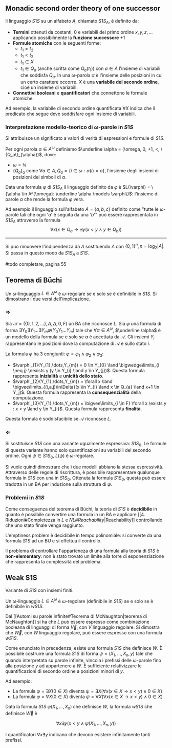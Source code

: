 ## Monadic second order theory of one successor

Il linguaggio $S1S$ su un alfabeto $A$, chiamato $S1S_{A}$, è definito da:
- **Termini** ottenuti da costanti, $0$ e variabili del primo ordine $x,y,z,\dots$ applicando possibilmente la **funzione successore** $+1$
- **Formule atomiche** con le seguenti forme:
	- $t_{1} = t_{2}$
	- $t_{1} < t_{2}$
	- $t_{1} \in X$
	- $t_{1} \in Q_a$ (anche scritta come $Q_a(t_1)$) con $a \in A$ l'insieme di variabili che soddisfa $Q_a$. In una $\omega$-parola $\alpha$ è l'insieme delle posizioni in cui un certo carattere occorre. $X$ è una **variabile del secondo ordine**, cioè un insieme di variabili.
- **Connettivi booleani** e **quantificatori** che connettono le formule atomiche.

Ad esempio, la variabile di secondo ordine quantificata $\forall X$ indica che il predicato che segue deve soddisfare ogni insieme di variabili.

### Interpretazione modello-teorico di $\omega$-parole in $S1S$
Si attribuisce un significato a valori di verità di espressioni e formule di $S1S$.

Per ogni parola $\alpha \in A^{\omega}$ definiamo $\underline \alpha = (\omega, 0, +1, <, \{Q_a\}_{\alpha})$, dove:

- $\omega = \mathbb{N}$
- $\{Q_a\}_{\alpha}$ come $\forall a \in A, \, Q_{a} = \{i \in \omega : \alpha(i) = a\}$, l'insieme degli insiemi di posizioni dei simboli di $\alpha$.

Data una formula $\varphi$ di $S1S_{A}$ il linguaggio definito da $\varphi$ è $L(\varphi) = \{\alpha \in A^{\omega}: \underline \alpha \models \varphi\}$: l'insieme di parole $\alpha$ che rende la formula $\varphi$ vera.

Ad esempio il linguaggio sull'alfabeto $A = \{ a, b, c \}$ definito come "tutte le $\omega$-parole tali che ogni '$a$' è seguita da una '$b$'" può essere rappresentata in $S1S_A$ attraverso la formula $$\forall x (x \in Q_{a} \rightarrow \exists y (x < y \land y \in Q_{b}))$$

---

Si può rimuovere l'indipendenza da $A$ sostituendo $A$ con $\{0,1\}^{n}, \, n = \log_2 |A|$. Si passa in questo modo da $S1S_{A}$ a $S1S$.

#todo completare, pagina 55

## Teorema di Büchi

Un $\omega$-linguaggio $L \in A^{\omega}$ è $\omega$-regolare se e solo se è definibile in $S1S$.
Si dimostrano i due versi dell'implicazione.

### $\Rightarrow$

Sia $\mathcal{A} = (\{0,1,2,\dots\}, A, \Delta, 0, F)$ un BA che riconosce $L$.
Sia $\varphi$ una formula di forma $\exists Y_{0} \exists Y_{1} \dots \exists Y_{m} \varphi (Y_{0}Y_{1}\dots Y_{m})$ tale che $\forall \alpha \in A^{\omega}$, $\underline \alpha$ è un modello della formula se e solo se $\alpha$ è accettata da $\mathcal{A}$.
Gli insiemi $Y_{i}$ rappresentano le posizioni dove la computazione di $\mathcal{A}$ è sullo stato $i$. 

La formula $\varphi$ ha 3 congiunti: $\varphi = \varphi_{1} \land \varphi_{2} \land \varphi_{3}$:
- $\varphi_{1}(Y_{1},\dots,Y_{m}) = 0 \in Y_{0} \land \bigwedge\limits_{i \neq j} \nexists y (y \in Y_{i} \land y \in Y_{j})$. Questa formula rappresenta **inizialità** e **unicità dello stato**.
- $\varphi_{2}(Y_{1},\dots,Y_{m}) = \forall x \land \bigvee\limits_{(i,a,j)\in\Delta}(x \in Y_{i} \land x \in Q_{a} \land x+1 \in Y_j)$. Questa formula rappresenta la **consequenzialità** della computazione.
- $\varphi_{3}(Y_{1},\dots,Y_{m}) = \bigvee\limits_{i \in F} \forall x \exists y : x < y \land y \in Y_{i}$. Questa formula rappresenta **finalità**.

Questa formula è soddisfacibile se $\mathcal{A}$ riconosce $L$.

### $\Leftarrow$
Si sostituisce $S1S$ con una variante ugualmente espressiva: $S1S_{0}$. Le formule di questa variante hanno solo quantificazioni su variabili del secondo ordine. Ogni $\psi \in S1S_0$, $L(\psi)$ è $\omega$-regolare.

Si vuole quindi dimostrare che i due modelli abbiano la stessa espressività. Attraverso delle regole di riscrittura, è possibile rappresentare qualunque formula in $S1S$ con una in $S1S_0$.
Ottenuta la formula $S1S_0$, questa può essere tradotta in un BA per induzione sulla struttura di $\psi$.

### Problemi in $S1S$

Come conseguenza del teorema di Büchi, la teoria di $S1S$ è **decidibile** in quanto è possibile convertire una formula in un BA e applicare [[4. Riduzioni#Completezza in $L$ e $NL$#$Reachability$|Reachability]] controllando che uno stato finale venga raggiunto. 

L'emptiness problem è decidibile in tempo polinomiale: si converte da una formula $S1S$ ad un BU e si effettua il controllo.

Il problema di controllare l'apparteneza di una formula alla teoria di $S1S$ è **non-elementary**: non è stato trovato un limite alla torre di esponenziazione che rappresenta la complessità del problema.

## Weak S1S 

Variante di $S1S$ con insiemi finiti.

Un $\omega$-linguaggio $L \subseteq A^{\omega}$ è $\omega$-regolare (definibile in $S1S$) se e solo se è definibile in $wS1S$.

Dal [[Automi su parole infinite#Teorema di McNaughton|teorema di McNaughton]] si ha che $L$ può essere espresso come combinazione booleana di linguaggi di forma $\overrightarrow V$, con $V$ linguaggio regolare.
Si dimostra che $\overrightarrow W$, con $W$ linguaggio regolare, può essere espresso con una formula $wS1S$.

Come enunciato in precedenza, esiste una formula $S1S$ che definisce $W$. È possibile costruire una formula $S1S$ di forma $\psi = (X_1,\dots,X_n,y)$ tale che quando interpretata su parole infinite, vincola i prefissi delle $\omega$-parole fino alla posizione $y$ ad appartenere a $W$.
È sufficiente relativizzare le quantificazioni di secondo ordine a posizioni minori di $y$.

Ad esempio:

- La formula $\varphi = \exists X (0 \in X)$ diventa $\psi = \exists X (\forall x (x \in X \rightarrow x < y) \land 0 \in X)$
- La formula $\varphi = \forall X (0 \in X)$ diventa $\psi = \forall X (\forall x (x \in X \rightarrow x < y) \land 0 \in X)$

Data la formula $S1S$ $\varphi(X_1,\dots,X_n)$ che definisce $W$, la formula $wS1S$ che definisce $\overrightarrow W$ è 

$$\forall x \exists y (x < y \land \psi(X_1,\dots,X_n,y))$$

I quantificatori $\forall x \exists y$ indicano che devono esistere infinitamente tanti prefissi.